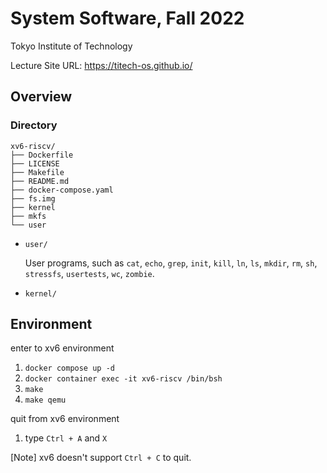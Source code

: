 # System Software, Fall 2022

Tokyo Institute of Technology

Lecture Site URL: https://titech-os.github.io/

## Overview

### Directory

```
xv6-riscv/
├── Dockerfile
├── LICENSE
├── Makefile
├── README.md
├── docker-compose.yaml
├── fs.img
├── kernel
├── mkfs
└── user
```
- `user/`

    User programs, such as `cat`, `echo`, `grep`, `init`, `kill`, `ln`, `ls`, `mkdir`, `rm`, `sh`, `stressfs`, `usertests`, `wc`, `zombie`.

- `kernel/`

## Environment

enter to xv6 environment

1. `docker compose up -d`
2. `docker container exec -it xv6-riscv /bin/bsh`
3. `make`
4. `make qemu`

quit from xv6 environment

1. type `Ctrl + A` and `X`

[Note] xv6 doesn't support `Ctrl + C` to quit.
